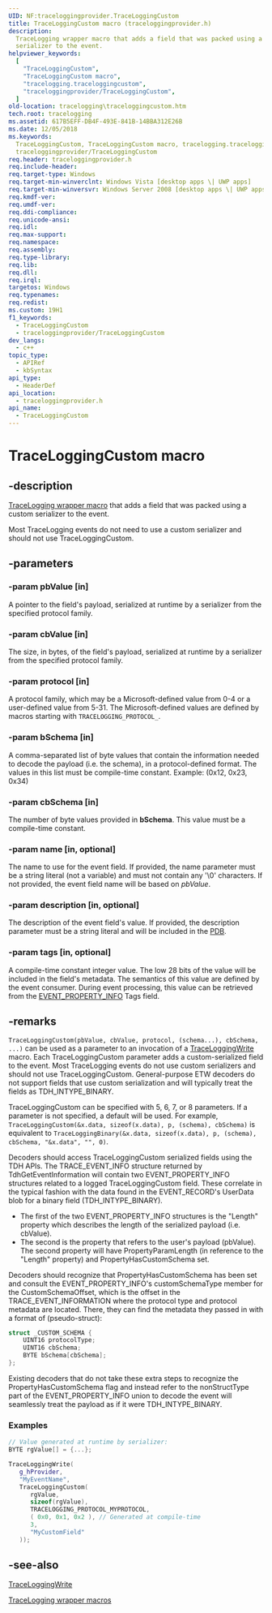 ```yaml
---
UID: NF:traceloggingprovider.TraceLoggingCustom
title: TraceLoggingCustom macro (traceloggingprovider.h)
description:
  TraceLogging wrapper macro that adds a field that was packed using a custom
  serializer to the event.
helpviewer_keywords:
  [
    "TraceLoggingCustom",
    "TraceLoggingCustom macro",
    "tracelogging.traceloggingcustom",
    "traceloggingprovider/TraceLoggingCustom",
  ]
old-location: tracelogging\traceloggingcustom.htm
tech.root: tracelogging
ms.assetid: 617B5EFF-DB4F-493E-841B-14BBA312E26B
ms.date: 12/05/2018
ms.keywords:
  TraceLoggingCustom, TraceLoggingCustom macro, tracelogging.traceloggingcustom,
  traceloggingprovider/TraceLoggingCustom
req.header: traceloggingprovider.h
req.include-header:
req.target-type: Windows
req.target-min-winverclnt: Windows Vista [desktop apps \| UWP apps]
req.target-min-winversvr: Windows Server 2008 [desktop apps \| UWP apps]
req.kmdf-ver:
req.umdf-ver:
req.ddi-compliance:
req.unicode-ansi:
req.idl:
req.max-support:
req.namespace:
req.assembly:
req.type-library:
req.lib:
req.dll:
req.irql:
targetos: Windows
req.typenames:
req.redist:
ms.custom: 19H1
f1_keywords:
  - TraceLoggingCustom
  - traceloggingprovider/TraceLoggingCustom
dev_langs:
  - c++
topic_type:
  - APIRef
  - kbSyntax
api_type:
  - HeaderDef
api_location:
  - traceloggingprovider.h
api_name:
  - TraceLoggingCustom
---
```


# TraceLoggingCustom macro

## -description

[TraceLogging wrapper macro](/windows/desktop/tracelogging/tracelogging-wrapper-macros)
that adds a field that was packed using a custom serializer to the event.

Most TraceLogging events do not need to use a custom serializer and should not
use TraceLoggingCustom.

## -parameters

### -param pbValue [in]

A pointer to the field's payload, serialized at runtime by a serializer from the
specified protocol family.

### -param cbValue [in]

The size, in bytes, of the field's payload, serialized at runtime by a
serializer from the specified protocol family.

### -param protocol [in]

A protocol family, which may be a Microsoft-defined value from 0-4 or a
user-defined value from 5-31. The Microsoft-defined values are defined by macros
starting with `TRACELOGGING_PROTOCOL_`.

### -param bSchema [in]

A comma-separated list of byte values that contain the information needed to
decode the payload (i.e. the schema), in a protocol-defined format. The values
in this list must be compile-time constant. Example: (0x12, 0x23, 0x34)

### -param cbSchema [in]

The number of byte values provided in **bSchema**. This value must be a
compile-time constant.

### -param name [in, optional]

The name to use for the event field. If provided, the name parameter must be a
string literal (not a variable) and must not contain any '\0' characters. If not
provided, the event field name will be based on _pbValue_.

### -param description [in, optional]

The description of the event field's value. If provided, the description
parameter must be a string literal and will be included in the
[PDB](/windows-hardware/drivers/debugger/symbols).

### -param tags [in, optional]

A compile-time constant integer value. The low 28 bits of the value will be
included in the field's metadata. The semantics of this value are defined by the
event consumer. During event processing, this value can be retrieved from the
[EVENT_PROPERTY_INFO](../tdh/ns-tdh-event_property_info.md) Tags field.

## -remarks

`TraceLoggingCustom(pbValue, cbValue, protocol, (schema...), cbSchema, ...)` can
be used as a parameter to an invocation of a
[TraceLoggingWrite](./nf-traceloggingprovider-traceloggingwrite.md) macro. Each
TraceLoggingCustom parameter adds a custom-serialized field to the event. Most
TraceLogging events do not use custom serializers and should not use
TraceLoggingCustom. General-purpose ETW decoders do not support fields that use
custom serialization and will typically treat the fields as TDH_INTYPE_BINARY.

TraceLoggingCustom can be specified with 5, 6, 7, or 8 parameters. If a
parameter is not specified, a default will be used. For example,
`TraceLoggingCustom(&x.data, sizeof(x.data), p, (schema), cbSchema)` is
equivalent to
`TraceLoggingBinary(&x.data, sizeof(x.data), p, (schema), cbSchema, "&x.data", "", 0)`.

Decoders should access TraceLoggingCustom serialized fields using the TDH APIs.
The TRACE_EVENT_INFO structure returned by TdhGetEventInformation will contain
two EVENT_PROPERTY_INFO structures related to a logged TraceLoggingCustom field.
These correlate in the typical fashion with the data found in the EVENT_RECORD's
UserData blob for a binary field (TDH_INTYPE_BINARY).

- The first of the two EVENT_PROPERTY_INFO structures is the "Length" property
  which describes the length of the serialized payload (i.e. cbValue).
- The second is the property that refers to the user's payload (pbValue). The
  second property will have PropertyParamLength (in reference to the "Length"
  property) and PropertyHasCustomSchema set.

Decoders should recognize that PropertyHasCustomSchema has been set and consult
the EVENT_PROPERTY_INFO's customSchemaType member for the CustomSchemaOffset,
which is the offset in the TRACE_EVENT_INFORMATION where the protocol type and
protocol metadata are located. There, they can find the metadata they passed in
with a format of (pseudo-struct):

```c
struct _CUSTOM_SCHEMA {
    UINT16 protocolType;
    UINT16 cbSchema;
    BYTE bSchema[cbSchema];
};
```

Existing decoders that do not take these extra steps to recognize the
PropertyHasCustomSchema flag and instead refer to the nonStructType part of the
EVENT_PROPERTY_INFO union to decode the event will seamlessly treat the payload
as if it were TDH_INTYPE_BINARY.

### Examples

```cpp
// Value generated at runtime by serializer:
BYTE rgValue[] = {...};

TraceLoggingWrite(
   g_hProvider,
   "MyEventName",
   TraceLoggingCustom(
      rgValue,
      sizeof(rgValue),
      TRACELOGGING_PROTOCOL_MYPROTOCOL,
      ( 0x0, 0x1, 0x2 ), // Generated at compile-time
      3,
      "MyCustomField"
   ));
```

## -see-also

[TraceLoggingWrite](./nf-traceloggingprovider-traceloggingwrite.md)

[TraceLogging wrapper macros](/windows/desktop/tracelogging/tracelogging-wrapper-macros)

